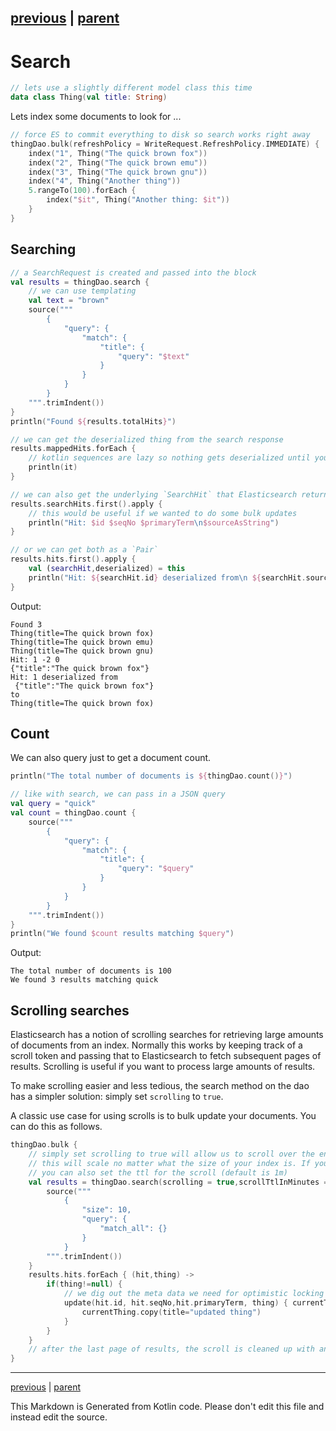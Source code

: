 [previous](bulk-indexing.md) | [parent](index.md)
---

# Search

```kotlin
// lets use a slightly different model class this time
data class Thing(val title: String)
```

Lets index some documents to look for ...

```kotlin
// force ES to commit everything to disk so search works right away
thingDao.bulk(refreshPolicy = WriteRequest.RefreshPolicy.IMMEDIATE) {
    index("1", Thing("The quick brown fox"))
    index("2", Thing("The quick brown emu"))
    index("3", Thing("The quick brown gnu"))
    index("4", Thing("Another thing"))
    5.rangeTo(100).forEach {
        index("$it", Thing("Another thing: $it"))
    }
}
```

## Searching

```kotlin
// a SearchRequest is created and passed into the block
val results = thingDao.search {
    // we can use templating
    val text = "brown"
    source("""
        {
            "query": {
                "match": {
                    "title": {
                        "query": "$text"
                    }
                }
            }
        }
    """.trimIndent())
}
println("Found ${results.totalHits}")

// we can get the deserialized thing from the search response
results.mappedHits.forEach {
    // kotlin sequences are lazy so nothing gets deserialized until you use the sequence
    println(it)
}

// we can also get the underlying `SearchHit` that Elasticsearch returns
results.searchHits.first().apply {
    // this would be useful if we wanted to do some bulk updates
    println("Hit: $id $seqNo $primaryTerm\n$sourceAsString")
}

// or we can get both as a `Pair`
results.hits.first().apply {
    val (searchHit,deserialized) = this
    println("Hit: ${searchHit.id} deserialized from\n ${searchHit.sourceAsString}\nto\n$deserialized")
}
```

Output:

```
Found 3
Thing(title=The quick brown fox)
Thing(title=The quick brown emu)
Thing(title=The quick brown gnu)
Hit: 1 -2 0
{"title":"The quick brown fox"}
Hit: 1 deserialized from
 {"title":"The quick brown fox"}
to
Thing(title=The quick brown fox)

```

## Count

We can also query just to get a document count.

```kotlin
println("The total number of documents is ${thingDao.count()}")

// like with search, we can pass in a JSON query
val query = "quick"
val count = thingDao.count {
    source("""
        {
            "query": {
                "match": {
                    "title": {
                        "query": "$query"
                    }
                }
            }
        }                        
    """.trimIndent())
}
println("We found $count results matching $query")
```

Output:

```
The total number of documents is 100
We found 3 results matching quick

```

## Scrolling searches

Elasticsearch has a notion of scrolling searches for retrieving large amounts of 
documents from an index. Normally this works by keeping track of a scroll token and
passing that to Elasticsearch to fetch subsequent pages of results. Scrolling is useful if
you want to process large amounts of results.

To make scrolling easier and less tedious, the search method on the dao has a simpler solution: simply
set `scrolling` to `true`.
 
A classic use case for using scrolls is to bulk update your documents. You can do this as follows. 

```kotlin
thingDao.bulk {
    // simply set scrolling to true will allow us to scroll over the entire index
    // this will scale no matter what the size of your index is. If you use scrolling,
    // you can also set the ttl for the scroll (default is 1m)
    val results = thingDao.search(scrolling = true,scrollTtlInMinutes = 10) {
        source("""
            {
                "size": 10,
                "query": {
                    "match_all": {}
                }
            }
        """.trimIndent())
    }
    results.hits.forEach { (hit,thing) ->
        if(thing!=null) {
            // we dig out the meta data we need for optimistic locking from the search response
            update(hit.id, hit.seqNo,hit.primaryTerm, thing) { currentThing ->
                currentThing.copy(title="updated thing")
            }
        }
    }
    // after the last page of results, the scroll is cleaned up with an extra request
}
```


---

[previous](bulk-indexing.md) | [parent](index.md)

This Markdown is Generated from Kotlin code. Please don't edit this file and instead edit the source.